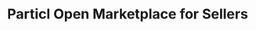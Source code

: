 ---
layout: marketplace-sell
title: Particl Open Marketplace for Sellers
permalink: /marketplace/sell/
---